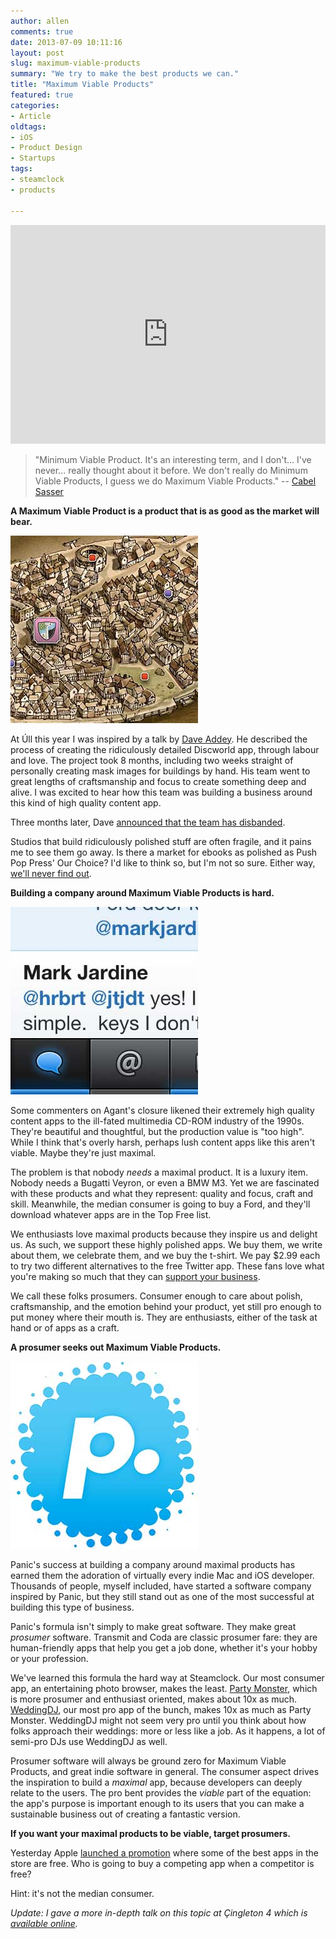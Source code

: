 ```yaml
---
author: allen
comments: true
date: 2013-07-09 10:11:16
layout: post
slug: maximum-viable-products
summary: "We try to make the best products we can."
title: "Maximum Viable Products"
featured: true
categories:
- Article
oldtags:
- iOS
- Product Design
- Startups
tags:
- steamclock
- products

---
```


<iframe src="https://player.vimeo.com/video/42851640?byline=0&amp;portrait=0&amp;color=9322cc" width="100%" height="350" frameborder="0" webkitAllowFullScreen="1" mozallowfullscreen="1" allowFullScreen="1"> </iframe>

> "Minimum Viable Product. It's an interesting term, and I don't... I've never... really thought about it before. We don't really do Minimum Viable Products, I guess we do Maximum Viable Products." -- [Cabel Sasser](https://vimeo.com/42851640)

**A Maximum Viable Product is a product that is as good as the market will bear.**

<img src="/images/discworld.jpg" class="retinize" />

At Úll this year I was inspired by a talk by [Dave Addey](https://twitter.com/daveaddey). He described the process of creating the ridiculously detailed Discworld app, through labour and love. The project took 8 months, including two weeks straight of personally creating mask images for buildings by hand. His team went to great lengths of craftsmanship and focus to create something deep and alive. I was excited to hear how this team was building a business around this kind of high quality content app.

Three months later, Dave [announced that the team has disbanded](http://www.agant.com/whatnext).

Studios that build ridiculously polished stuff are often fragile, and it pains me to see them go away. Is there a market for ebooks as polished as Push Pop Press' Our Choice? I'd like to think so, but I'm not so sure. Either way, [we'll never find out](http://daringfireball.net/linked/2011/08/02/push-pop-facebook).

**Building a company around Maximum Viable Products is hard.**

<img src="/images/tweetbot-clip.jpg" class="retinize" />

Some commenters on Agant's closure likened their extremely high quality content apps to the ill-fated multimedia CD-ROM industry of the 1990s. They're beautiful and thoughtful, but the production value is "too high". While I think that's overly harsh, perhaps lush content apps like this aren't viable. Maybe they're just maximal.

The problem is that nobody *needs* a maximal product. It is a luxury item. Nobody needs a Bugatti Veyron, or even a BMW M3. Yet we are fascinated with these products and what they represent: quality and focus, craft and skill. Meanwhile, the median consumer is going to buy a Ford, and they'll download whatever apps are in the Top Free list.

We enthusiasts love maximal products because they inspire us and delight us. As such, we support these highly polished apps. We buy them, we write about them, we celebrate them, and we buy the t-shirt. We pay $2.99 each to try two different alternatives to the free Twitter app. These fans love what you're making so much that they can [support your business](http://www.kk.org/thetechnium/archives/2008/03/1000_true_fans.php).

We call these folks prosumers. Consumer enough to care about polish, craftsmanship, and the emotion behind your product, yet still pro enough to put money where their mouth is. They are enthusiasts, either of the task at hand or of apps as a craft.

**A prosumer seeks out Maximum Viable Products.**

<img src="/images/panic.jpg" class="retinize" />

Panic's success at building a company around maximal products has earned them the adoration of virtually every indie Mac and iOS developer. Thousands of people, myself included, have started a software company inspired by Panic, but they still stand out as one of the most successful at building this type of business.

Panic's formula isn't simply to make great software. They make great *prosumer* software. Transmit and Coda are classic prosumer fare: they are human-friendly apps that help you get a job done, whether it's your hobby or your profession.

We've learned this formula the hard way at Steamclock. Our most consumer app, an entertaining photo browser, makes the least. [Party Monster](http://www.steamclock.com/partymonster/), which is more prosumer and enthusiast oriented, makes about 10x as much. [WeddingDJ](http://www.steamclock.com/weddingdj/), our most pro app of the bunch, makes 10x as much as Party Monster. WeddingDJ might not seem very pro until you think about how folks approach their weddings: more or less like a job. As it happens, a lot of semi-pro DJs use WeddingDJ as well.

Prosumer software will always be ground zero for Maximum Viable Products, and great indie software in general. The consumer aspect drives the inspiration to build a *maximal* app, because developers can deeply relate to the users. The pro bent provides the *viable* part of the equation: the app's purpose is important enough to its users that you can make a sustainable business out of creating a fantastic version.

**If you want your maximal products to be viable, target prosumers.**

Yesterday Apple [launched a promotion](http://www.macworld.com/article/2043859/apple-celebrates-five-years-of-the-app-store-with-five-free-apps-and-five-free-games.html) where some of the best apps in the store are free. Who is going to buy a competing app when a competitor is free?

Hint: it's not the median consumer.

*Update: I gave a more in-depth talk on this topic at Çingleton 4 which is [available online](/2015/maximum-viable-at-cingleton/).*
